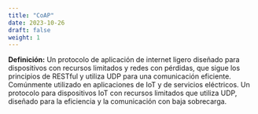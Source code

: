 ```yaml
---
title: "CoAP"
date: 2023-10-26
draft: false
weight: 1
---
```


**Definición:** Un protocolo de aplicación de internet ligero diseñado para dispositivos con recursos limitados y redes con pérdidas, que sigue los principios de RESTful y utiliza UDP para una comunicación eficiente. Comúnmente utilizado en aplicaciones de IoT y de servicios eléctricos. Un protocolo para dispositivos IoT con recursos limitados que utiliza UDP, diseñado para la eficiencia y la comunicación con baja sobrecarga.
